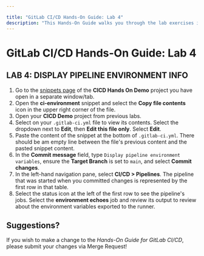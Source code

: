 ```yaml
---

title: "GitLab CI/CD Hands-On Guide: Lab 4"
description: "This Hands-On Guide walks you through the lab exercises in the GitLab CI/CD course."
---
```

# GitLab CI/CD Hands-On Guide: Lab 4


## LAB 4: DISPLAY PIPELINE ENVIRONMENT INFO

1. Go to the [snippets page](https://ilt.gitlabtraining.cloud/professional-services-classes/gitlab-ci-cd/gitlab-cicd-hands-on-demo/-/snippets) of the **CICD Hands On Demo** project you have open in a separate window/tab.
1. Open the **ci-environment** snippet and select the **Copy file contents** icon in the upper right corner of the file.
1. Open your **CICD Demo** project from previous labs.
1. Select on your `.gitlab-ci.yml` file to view its contents. Select the dropdown next to **Edit**, then **Edit this file only**. Select **Edit**.
1. Paste the content of the snippet at the bottom of `.gitlab-ci.yml`. There should be am empty line between the file's previous content and the pasted snippet content.
1. In the **Commit message** field, type `Display pipeline environment variables`, ensure the **Target Branch** is set to `main`, and select **Commit changes**.
1. In the left-hand navigation pane, select **CI/CD > Pipelines**. The pipeline that was started when you committed changes is represented by the first row in that table.
1. Select the status icon at the left of the first row to see the pipeline's jobs. Select the **environment echoes** job and review its output to review about the environment variables exported to the runner.

## Suggestions?

If you wish to make a change to the *Hands-On Guide for GitLab CI/CD*, please submit your changes via Merge Request!
